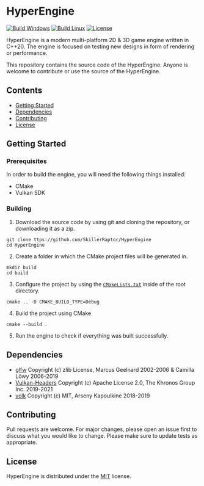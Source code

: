 # HyperEngine
[![Build Windows](https://img.shields.io/github/workflow/status/SkillerRaptor/HyperEngine/build-windows?style=flat&label=Build%20Windows&logo=github)](https://github.com/SkillerRaptor/HyperEngine/blob/master/.github/workflows/build-windows.yml)
[![Build Linux](https://img.shields.io/github/workflow/status/SkillerRaptor/HyperEngine/build-linux?style=flat&label=Build%20Linux&logo=github)](https://github.com/SkillerRaptor/HyperEngine/blob/master/.github/workflows/build-linux.yml)
[![License](https://img.shields.io/badge/license-MIT-yellow?style=flat)](https://github.com/SkillerRaptor/HyperEngine/blob/master/LICENSE)

HyperEngine is a modern multi-platform 2D & 3D game engine written in C++20.
The engine is focused on testing new designs in form of rendering or performance.

This repository contains the source code of the HyperEngine.
Anyone is welcome to contribute or use the source of the HyperEngine.

## Contents
- [Getting Started](#getting-started)
- [Dependencies](#dependencies)
- [Contributing](#contributing)
- [License](#license)

## Getting Started

### Prerequisites
In order to build the engine, you will need the following things installed:
- CMake
- Vulkan SDK

### Building
1. Download the source code by using git and cloning the repository, or downloading it as a zip.
```shell
git clone ttps://github.com/SkillerRaptor/HyperEngine
cd HyperEngine
```

2. Create a folder in which the CMake project files will be generated in.
```shell
mkdir build
cd build
```

3. Configure the project by using the <code><a href="https://github.com/SkillerRaptor/HyperEngine/blob/master/CMakeLists.txt">CMakeLists.txt</a></code> inside of the root directory.
```shell
cmake .. -D CMAKE_BUILD_TYPE=Debug
```

4. Build the project using CMake
```shell
cmake --build .
```

5. Run the engine to check if everything was built successfully.

## Dependencies
- [glfw](https://github.com/glfw/glfw/blob/master/LICENSE.md) Copyright (c) zlib License, Marcus Geelnard 2002-2006 & Camilla Löwy 2006-2019
- [Vulkan-Headers](https://github.com/KhronosGroup/Vulkan-Headers/blob/master/LICENSE.txt) Copyright (c) Apache License 2.0, The Khronos Group Inc. 2019-2021
- [volk](https://github.com/zeux/volk/blob/master/LICENSE.md) Copyright (c) MIT, Arseny Kapoulkine 2018-2019

## Contributing
Pull requests are welcome. For major changes, please open an issue first to discuss what you would like to change.
Please make sure to update tests as appropriate.

## License
HyperEngine is distributed under the [MIT](https://github.com/SkillerRaptor/HyperEngine/blob/master/LICENSE) license.
